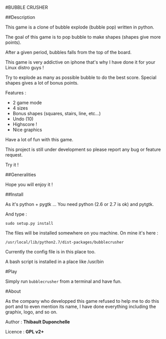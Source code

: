 #BUBBLE CRUSHER

##Description

This game is a clone of bubble explode (bubble pop) written in python.

The goal of this game is to pop bubble to make shapes (shapes give more points).

After a given period, bubbles falls from the top of the board.

This game is very addictive on iphone that's why I have done it for your Linux distro guys !

Try to explode as many as possible bubble to do the best score.
Special shapes gives a lot of bonus points.

Features :
- 2 game mode
- 4 sizes
- Bonus shapes (squares, stairs, line, etc...)
- Undo (10)
- Highscore !
- Nice graphics 

Have a lot of fun with this game.

This project is still under development so please report any bug or feature request.

Try it !


##Generalities 


Hope you will enjoy it !


##Install

As it's python + pygtk ... You need python (2.6 or 2.7 is ok) and pytgtk.

And type :

`sudo setup.py install`


The files will be installed somewhere on you machine. On mine it's here :

`/usr/local/lib/python2.7/dist-packages/bubblecrusher`

Currently the config file is in this place too.

A bash script is installed in a place like /usr/bin


#Play

Simply run `bubblecrusher` from a terminal and have fun.


#About

As the company who developped this game refused to help me to do this port and to even mention its name, I have done everything including the graphix, logo, and so on.

Author : **Thibault Duponchelle**

Licence : **GPL v2+**


